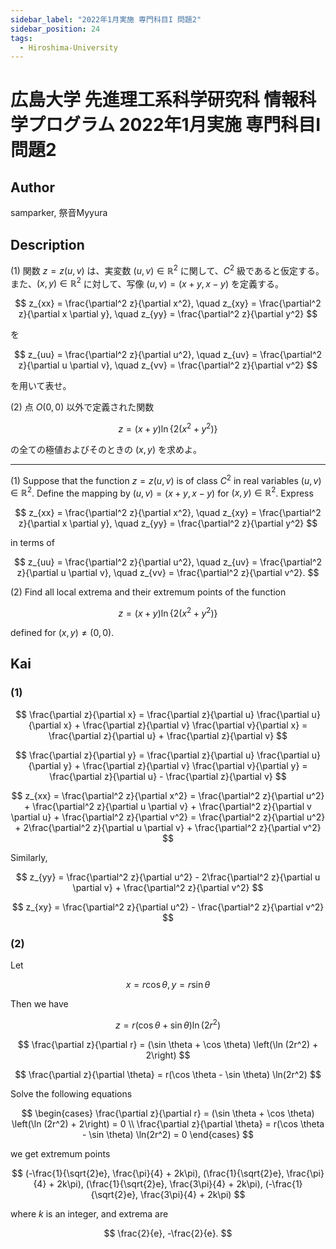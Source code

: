 ```yaml
---
sidebar_label: "2022年1月実施 専門科目I 問題2"
sidebar_position: 24
tags:
  - Hiroshima-University
---
```

# 広島大学 先進理工系科学研究科 情報科学プログラム 2022年1月実施 専門科目I 問題2


## **Author**
samparker, 祭音Myyura

## **Description**
(1) 関数 $z = z(u, v)$ は、実変数 $(u, v) \in \mathbb{R}^2$ に関して、$C^2$ 級であると仮定する。
また、$(x, y) \in \mathbb{R}^2$ に対して、写像 $(u, v) = (x + y, x - y)$ を定義する。

$$
z_{xx} = \frac{\partial^2 z}{\partial x^2}, \quad z_{xy} = \frac{\partial^2 z}{\partial x \partial y}, \quad z_{yy} = \frac{\partial^2 z}{\partial y^2}
$$

を

$$
z_{uu} = \frac{\partial^2 z}{\partial u^2}, \quad z_{uv} = \frac{\partial^2 z}{\partial u \partial v}, \quad z_{vv} = \frac{\partial^2 z}{\partial v^2}
$$

を用いて表せ。

(2) 点 $O(0, 0)$ 以外で定義された関数

$$
z = (x + y) \ln\{2(x^2 + y^2)\}
$$

の全ての極値およびそのときの $(x, y)$ を求めよ。

--------------------------------------------------------

(1) Suppose that the function $z = z(u, v)$ is of class $C^2$ in real variables $(u, v) \in \mathbb{R}^2$.
Define the mapping by $(u, v) = (x + y, x - y)$ for $(x, y) \in \mathbb{R}^2$.
Express

$$
z_{xx} = \frac{\partial^2 z}{\partial x^2}, \quad z_{xy} = \frac{\partial^2 z}{\partial x \partial y}, \quad z_{yy} = \frac{\partial^2 z}{\partial y^2}
$$

in terms of

$$
z_{uu} = \frac{\partial^2 z}{\partial u^2}, \quad z_{uv} = \frac{\partial^2 z}{\partial u \partial v}, \quad z_{vv} = \frac{\partial^2 z}{\partial v^2}.
$$

(2) Find all local extrema and their extremum points of the function

$$
z = (x + y) \ln\{2(x^2 + y^2)\}
$$

defined for $(x,y) \neq (0,0)$.


## **Kai**
### (1)

$$
\frac{\partial z}{\partial x} = \frac{\partial z}{\partial u} \frac{\partial u}{\partial x} + \frac{\partial z}{\partial v} \frac{\partial v}{\partial x} = \frac{\partial z}{\partial u} + \frac{\partial z}{\partial v}
$$

$$
\frac{\partial z}{\partial y} = \frac{\partial z}{\partial u} \frac{\partial u}{\partial y} + \frac{\partial z}{\partial v} \frac{\partial v}{\partial y} = \frac{\partial z}{\partial u} - \frac{\partial z}{\partial v}
$$

$$
z_{xx} = \frac{\partial^2 z}{\partial x^2} = \frac{\partial^2 z}{\partial u^2} + \frac{\partial^2 z}{\partial u \partial v} + \frac{\partial^2 z}{\partial v \partial u} + \frac{\partial^2 z}{\partial v^2} = \frac{\partial^2 z}{\partial u^2} + 2\frac{\partial^2 z}{\partial u \partial v} + \frac{\partial^2 z}{\partial v^2}
$$

Similarly,

$$
z_{yy} = \frac{\partial^2 z}{\partial u^2} - 2\frac{\partial^2 z}{\partial u \partial v} + \frac{\partial^2 z}{\partial v^2}
$$

$$
z_{xy} = \frac{\partial^2 z}{\partial u^2} - \frac{\partial^2 z}{\partial v^2}
$$

### (2)
Let

$$
x = r \cos \theta, y = r \sin \theta
$$

Then we have

$$
z = r(\cos \theta + \sin \theta) \ln(2r^2)
$$

$$
\frac{\partial z}{\partial r} = (\sin \theta + \cos \theta) \left(\ln (2r^2) + 2\right)
$$

$$
\frac{\partial z}{\partial \theta} = r(\cos \theta - \sin \theta) \ln(2r^2)
$$

Solve the following equations

$$
\begin{cases}
    \frac{\partial z}{\partial r} = (\sin \theta + \cos \theta) \left(\ln (2r^2) + 2\right) = 0 \\
    \frac{\partial z}{\partial \theta} = r(\cos \theta - \sin \theta) \ln(2r^2) = 0
\end{cases}
$$

we get extremum points

$$
(-\frac{1}{\sqrt{2}e}, \frac{\pi}{4} + 2k\pi), (\frac{1}{\sqrt{2}e}, \frac{\pi}{4} + 2k\pi), (\frac{1}{\sqrt{2}e}, \frac{3\pi}{4} + 2k\pi), (-\frac{1}{\sqrt{2}e}, \frac{3\pi}{4} + 2k\pi)
$$

where $k$ is an integer, and extrema are

$$
\frac{2}{e}, -\frac{2}{e}.
$$
